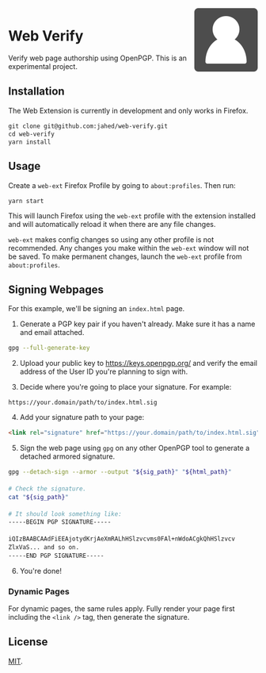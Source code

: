 <img src="web-extension/icons/icon.svg" width="128" align='right' alt='' />

# Web Verify

Verify web page authorship using OpenPGP. This is an experimental project.

## Installation

The Web Extension is currently in development and only works in Firefox.

```
git clone git@github.com:jahed/web-verify.git
cd web-verify
yarn install
```

## Usage

Create a `web-ext` Firefox Profile by going to `about:profiles`. Then run:

```
yarn start
```

This will launch Firefox using the `web-ext` profile with the extension
installed and will automatically reload it when there are any file changes.

`web-ext` makes config changes so using any other profile is not recommended.
Any changes you make within the `web-ext` window will not be saved. To make
permanent changes, launch the `web-ext` profile from `about:profiles`.

## Signing Webpages

For this example, we'll be signing an `index.html` page.

1. Generate a PGP key pair if you haven't already. Make sure it has a name and
   email attached.

```sh
gpg --full-generate-key
```

2. Upload your public key to https://keys.openpgp.org/ and verify the email
   address of the User ID you're planning to sign with.

3. Decide where you're going to place your signature. For example:

```
https://your.domain/path/to/index.html.sig
```

4. Add your signature path to your page:

```html
<link rel="signature" href="https://your.domain/path/to/index.html.sig" />
```

5. Sign the web page using `gpg` on any other OpenPGP tool to generate a
   detached armored signature.

```sh
gpg --detach-sign --armor --output "${sig_path}" "${html_path}"

# Check the signature.
cat "${sig_path}"

# It should look something like:
-----BEGIN PGP SIGNATURE-----

iQIzBAABCAAdFiEEAjotydKrjAeXmRALhHSlzvcvms0FAl+nWdoACgkQhHSlzvcv
ZlxVaS... and so on.
-----END PGP SIGNATURE-----
```

6. You're done!

### Dynamic Pages

For dynamic pages, the same rules apply. Fully render your page first including
the `<link />` tag, then generate the signature.

## License

[MIT](LICENSE).

